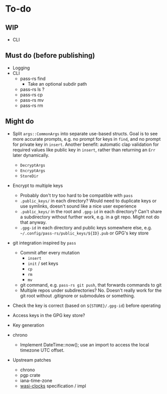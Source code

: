 # To-do

## WIP

* CLI

## Must do (before publishing)

* Logging
* CLI
    * pass-rs find
        * Take an optional subdir path
    * pass-rs ls ?
    * pass-rs cp
    * pass-rs mv
    * pass-rs rm

## Might do

* Split `args::CommonArgs` into separate use-based structs. Goal is to
  see more accurate prompts, e.g. no prompt for keys in `find`, and no
  prompt for private key in `insert`. Another benefit: automatic clap
  validation for required values like public key in `insert`, rather
  than returning an `Err` later dynamically.
    * `DecryptArgs`
    * `EncryptArgs`
    * `StoreDir`
* Encrypt to multiple keys
    * Probably don't try too hard to be compatible with `pass`
    * `.public_keys/` in each directory? Would need to duplicate keys
      or use symlinks, doesn't sound like a nice user experience
    * `.public_keys/` in the root and `.gpg-id` in each directory?
      Can't share a subdirectory without further work, e.g. in a git repo.
      Might not do that anyway.
    * `.gpg-id` in each directory and public keys somewhere else,
      e.g. `~/.config/pass-rs/public_keys/${ID}.pub` or GPG's key store
* git integration inspired by `pass`
    * Commit after every mutation
        * `insert`
        * `init` / set keys
        * `cp`
        * `rm`
        * `mv`
    * git command, e.g. `pass-rs git push`, that forwards commands to git
    * Multiple repos under subdirectories? No.
      Doesn't really work for the git root without .gitignore or submodules or something.
* Check the key is correct (based on `${STORE}/.gpg-id`) before operating
* Access keys in the GPG key store?
* Key generation

* chrono
    * Implement DateTime<Local>::now(); use an import to access the local timezone UTC offset.

* Upstream patches
    * chrono
    * pgp crate
    * iana-time-zone
    * [wasi-clocks](https://github.com/WebAssembly/wasi-clocks) specification / impl
